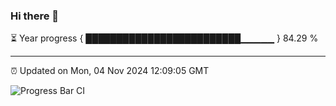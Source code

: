 ### Hi there 👋

⏳ Year progress { █████████████████████████▁▁▁▁▁ } 84.29 %

---

⏰ Updated on Mon, 04 Nov 2024 12:09:05 GMT

![Progress Bar CI](https://github.com/liununu/liununu/workflows/Progress%20Bar%20CI/badge.svg)
